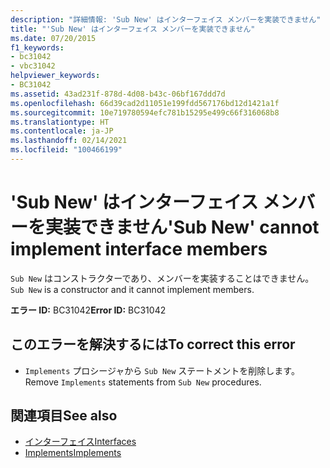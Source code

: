 ```yaml
---
description: "詳細情報: 'Sub New' はインターフェイス メンバーを実装できません"
title: "'Sub New' はインターフェイス メンバーを実装できません"
ms.date: 07/20/2015
f1_keywords:
- bc31042
- vbc31042
helpviewer_keywords:
- BC31042
ms.assetid: 43ad231f-878d-4d08-b43c-06bf167ddd7d
ms.openlocfilehash: 66d39cad2d11051e199fdd567176bd12d1421a1f
ms.sourcegitcommit: 10e719780594efc781b15295e499c66f316068b8
ms.translationtype: HT
ms.contentlocale: ja-JP
ms.lasthandoff: 02/14/2021
ms.locfileid: "100466199"
---
```

# <a name="sub-new-cannot-implement-interface-members"></a><span data-ttu-id="ef633-103">'Sub New' はインターフェイス メンバーを実装できません</span><span class="sxs-lookup"><span data-stu-id="ef633-103">'Sub New' cannot implement interface members</span></span>

<span data-ttu-id="ef633-104">`Sub New` はコンストラクターであり、メンバーを実装することはできません。</span><span class="sxs-lookup"><span data-stu-id="ef633-104">`Sub New` is a constructor and it cannot implement members.</span></span>  
  
 <span data-ttu-id="ef633-105">**エラー ID:** BC31042</span><span class="sxs-lookup"><span data-stu-id="ef633-105">**Error ID:** BC31042</span></span>  
  
## <a name="to-correct-this-error"></a><span data-ttu-id="ef633-106">このエラーを解決するには</span><span class="sxs-lookup"><span data-stu-id="ef633-106">To correct this error</span></span>  
  
- <span data-ttu-id="ef633-107">`Implements` プロシージャから `Sub New` ステートメントを削除します。</span><span class="sxs-lookup"><span data-stu-id="ef633-107">Remove `Implements` statements from `Sub New` procedures.</span></span>  
  
## <a name="see-also"></a><span data-ttu-id="ef633-108">関連項目</span><span class="sxs-lookup"><span data-stu-id="ef633-108">See also</span></span>

- [<span data-ttu-id="ef633-109">インターフェイス</span><span class="sxs-lookup"><span data-stu-id="ef633-109">Interfaces</span></span>](../programming-guide/language-features/interfaces/index.md)
- [<span data-ttu-id="ef633-110">Implements</span><span class="sxs-lookup"><span data-stu-id="ef633-110">Implements</span></span>](../language-reference/statements/implements-clause.md)
